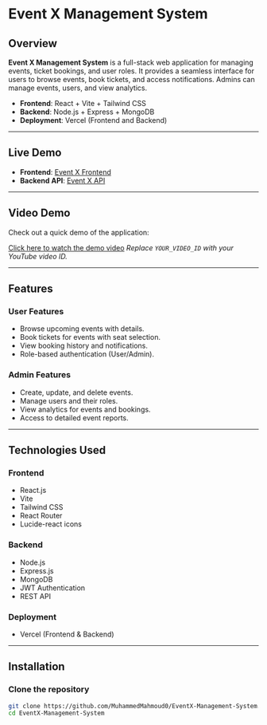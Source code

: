 # Event X Management System

## Overview
**Event X Management System** is a full-stack web application for managing events, ticket bookings, and user roles. It provides a seamless interface for users to browse events, book tickets, and access notifications. Admins can manage events, users, and view analytics.

- **Frontend**: React + Vite + Tailwind CSS  
- **Backend**: Node.js + Express + MongoDB  
- **Deployment**: Vercel (Frontend and Backend)

---

## Live Demo
- **Frontend**: [Event X Frontend](https://event-x-management-project-isy9-qqvyguln5.vercel.app)  
- **Backend API**: [Event X API](https://event-x-management-project.vercel.app/api)  

---

## Video Demo
Check out a quick demo of the application:

[Click here to watch the demo video](./assets/video/video.mp4)
*Replace `YOUR_VIDEO_ID` with your YouTube video ID.*

---

## Features

### User Features
- Browse upcoming events with details.
- Book tickets for events with seat selection.
- View booking history and notifications.
- Role-based authentication (User/Admin).

### Admin Features
- Create, update, and delete events.
- Manage users and their roles.
- View analytics for events and bookings.
- Access to detailed event reports.

---

## Technologies Used
### Frontend
- React.js
- Vite
- Tailwind CSS
- React Router
- Lucide-react icons

### Backend
- Node.js
- Express.js
- MongoDB
- JWT Authentication
- REST API

### Deployment
- Vercel (Frontend & Backend)

---

## Installation

### Clone the repository
```bash
git clone https://github.com/MuhammedMahmoud0/EventX-Management-System.git
cd EventX-Management-System

